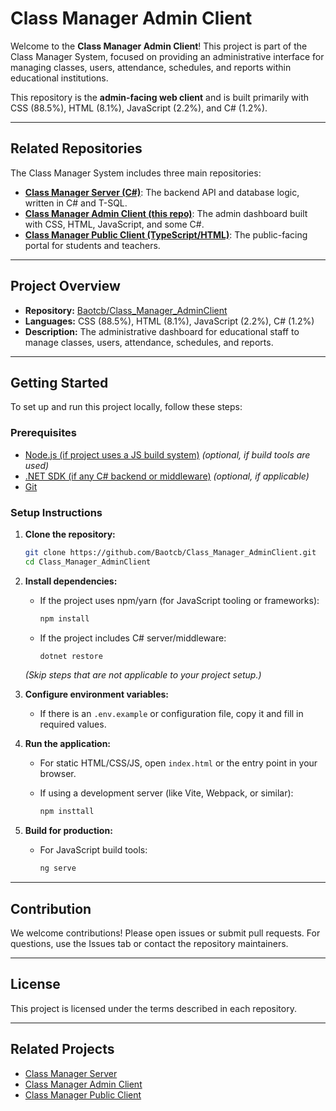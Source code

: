 # Class Manager Admin Client

Welcome to the **Class Manager Admin Client**! This project is part of the Class Manager System, focused on providing an administrative interface for managing classes, users, attendance, schedules, and reports within educational institutions.

This repository is the **admin-facing web client** and is built primarily with CSS (88.5%), HTML (8.1%), JavaScript (2.2%), and C# (1.2%).

---

## Related Repositories

The Class Manager System includes three main repositories:

- **[Class Manager Server (C#)](https://github.com/Baotcb/Class_Manager_Server)**: The backend API and database logic, written in C# and T-SQL.
- **[Class Manager Admin Client (this repo)](https://github.com/Baotcb/Class_Manager_AdminClient)**: The admin dashboard built with CSS, HTML, JavaScript, and some C#.
- **[Class Manager Public Client (TypeScript/HTML)](https://github.com/Baotcb/ClassManager)**: The public-facing portal for students and teachers.

---

## Project Overview

- **Repository:** [Baotcb/Class_Manager_AdminClient](https://github.com/Baotcb/Class_Manager_AdminClient)
- **Languages:** CSS (88.5%), HTML (8.1%), JavaScript (2.2%), C# (1.2%)
- **Description:** The administrative dashboard for educational staff to manage classes, users, attendance, schedules, and reports.

---

## Getting Started

To set up and run this project locally, follow these steps:

### Prerequisites

- [Node.js (if project uses a JS build system)](https://nodejs.org/) *(optional, if build tools are used)*
- [.NET SDK (if any C# backend or middleware)](https://dotnet.microsoft.com/download) *(optional, if applicable)*
- [Git](https://git-scm.com/)

### Setup Instructions

1. **Clone the repository:**

   ```bash
   git clone https://github.com/Baotcb/Class_Manager_AdminClient.git
   cd Class_Manager_AdminClient
   ```

2. **Install dependencies:**

   - If the project uses npm/yarn (for JavaScript tooling or frameworks):

     ```bash
     npm install
     ```

   - If the project includes C# server/middleware:

     ```bash
     dotnet restore
     ```

   *(Skip steps that are not applicable to your project setup.)*

3. **Configure environment variables:**

   - If there is an `.env.example` or configuration file, copy it and fill in required values.

4. **Run the application:**

   - For static HTML/CSS/JS, open `index.html` or the entry point in your browser.
   - If using a development server (like Vite, Webpack, or similar):

     ```bash
     npm insttall
     ```

5. **Build for production:**

   - For JavaScript build tools:

     ```bash
     ng serve
     ```


---

## Contribution

We welcome contributions! Please open issues or submit pull requests. For questions, use the Issues tab or contact the repository maintainers.

---

## License

This project is licensed under the terms described in each repository.

---

## Related Projects

- [Class Manager Server](https://github.com/Baotcb/Class_Manager_Server)
- [Class Manager Admin Client](https://github.com/Baotcb/Class_Manager_AdminClient)
- [Class Manager Public Client](https://github.com/Baotcb/ClassManager)
